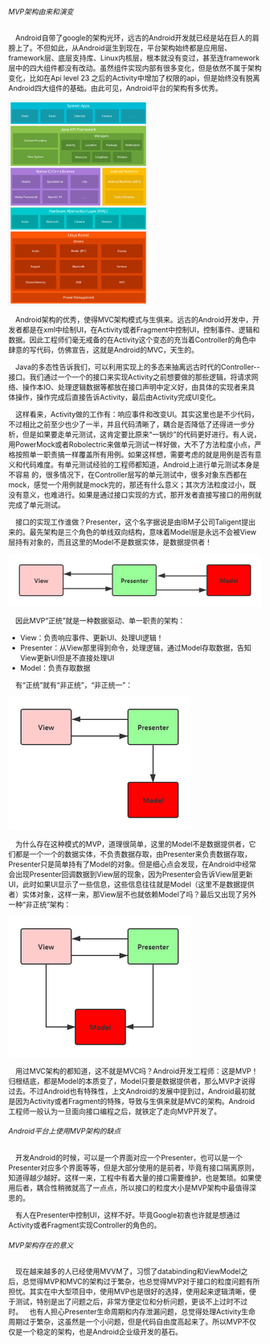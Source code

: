 ###### MVP架构由来和演变

&emsp;Android自带了google的架构光环，远古的Android开发就已经是站在巨人的肩膀上了。不但如此，从Android诞生到现在，平台架构始终都是应用层、framework层、底层支持库、Linux内核层，根本就没有变过，甚至连framework层中的四大组件都没有改动。虽然组件实现内部有很多变化，但是依然不属于架构变化，比如在Api level 23 之后的Activity中增加了权限的api，但是始终没有脱离Android四大组件的基础。由此可见，Android平台的架构有多优秀。

<img src=".\..\android-stack.png" alt="android-stack" style="zoom:40%;" />

&emsp;Android架构的优秀，使得MVC架构模式与生俱来。远古的Android开发中，开发者都是在xml中绘制UI，在Activity或者Fragment中控制UI，控制事件、逻辑和数据。因此工程师们毫无戒备的在Activity这个变态的充当着Controller的角色中肆意的写代码，仿佛宣告，这就是Android的MVC，天生的。

&emsp;Java的多态性告诉我们，可以利用实现上的多态来抽离远古时代的Controller--接口。我们通过一个一个的接口来实现Activity之前想要做的那些逻辑，将请求网络、操作本IO、处理逻辑数据等都放在接口声明中定义好，由具体的实现者来具体操作，操作完成后直接告诉Activity，最后由Activity完成UI变化。

&emsp;这样看来，Activity做的工作有：响应事件和改变UI。其实这里也是不少代码，不过相比之前至少也少了一半，并且代码清晰了，耦合是否降低了还得进一步分析，但是如果要走单元测试，这肯定要比原来“一锅炒”的代码更好进行。有人说，用PowerMock或者Robolectric来做单元测试一样好做，大不了方法粒度小点，严格按照单一职责搞一样覆盖所有用例。如果这样想，需要考虑的就是用例是否有意义和代码难度。有单元测试经验的工程师都知道，Android上进行单元测试本身是不容易 的，很多情况下，在Controller层写的单元测试中，很多对象东西都在mock，感觉一个用例就是mock完的，那还有什么意义；其次方法粒度过小，既没有意义，也难进行。如果是通过接口实现的方式，那开发者直接写接口的用例就完成了单元测试。

&emsp;接口的实现工作谁做？Presenter，这个名字据说是由IBM子公司Taligent提出来的。最先架构是三个角色的单线双向结构，意味着Model层是永远不会被View层持有对象的，而且这里的Model不是数据实体，是数据提供者！

![Arm-MVP](.\Arm-MVP.png)

&emsp;因此MVP“正统”就是一种数据驱动、单一职责的架构：

* View：负责响应事件、更新UI、处理UI逻辑！
* Presenter：从View那里得到命令，处理逻辑，通过Model存取数据，告知View更新UI但是不直接处理UI
* Model：负责存取数据

&emsp;有“正统”就有“非正统”，“非正统一”：

![Arm-MVP-01](.\Arm-MVP-01.png)

&emsp;为什么存在这种模式的MVP，道理很简单，这里的Model不是数据提供者，它们都是一个一个的数据实体，不负责数据存取，由Presenter来负责数据存取，Presenter只是简单持有了Model的对象。但是细心点会发现，在Android中经常会出现Presenter回调数据到View层的现象，因为Presenter会告诉View层更新UI，此时如果UI显示了一些信息，这些信息往往就是Model（这里不是数据提供者）实体对象，这样一来，那View层不也就依赖Model了吗？最后又出现了另外一种“非正统”架构：

![Arm-MVP-01](.\Arm-MVP-02.png)

&emsp;用过MVC架构的都知道，这不就是MVC吗？Android开发工程师：这是MVP！归根结底，都是Model的本质变了，Model只要是数据提供者，那么MVP才说得过去。不过Android也有特殊性，上文Android的发展中提到过，Android最初就是因为Activity或者Fragment的特殊，导致与生俱来就是MVC的架构。Android工程师一般认为一旦面向接口编程之后，就铁定了走向MVP开发了。

###### Android平台上使用MVP架构的缺点

&emsp;开发Android的时候，可以是一个界面对应一个Presenter，也可以是一个Presenter对应多个界面等等，但是大部分使用的是前者，毕竟有接口隔离原则，知道得越少越好。这样一来，工程中有着大量的接口需要维护，也是繁琐。如果使用后者，耦合性稍微就高了一点点，所以接口的粒度大小是MVP架构中最值得深思的。

&emsp;有人在Presenter中控制UI，这样不好。毕竟Google初衷也许就是想通过Activity或者Fragment实现Controller的角色的。

###### MVP架构存在的意义

&emsp;现在越来越多的人已经使用MVVM了，习惯了databinding和ViewModel之后，总觉得MVP和MVC的架构过于繁杂，也总觉得MVP对于接口的粒度问题有所担忧。其实在中大型项目中，使用MVP也是很好的选择，使用起来逻辑清晰，便于测试，特别是出了问题之后，非常方便定位和分析问题，更谈不上过时不过时。&emsp;也有人担心Presenter生命周期和内存泄漏问题，总觉得处理Activity生命周期过于繁杂，这虽然是一个小问题，但是代码自由度高起来了。所以MVP不仅仅是一个稳定的架构，也是Android企业级开发的基石。